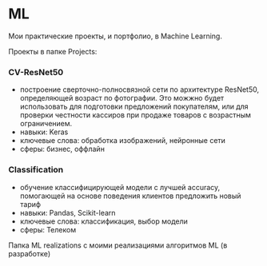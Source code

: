 # ML

Мои практические проекты, и портфолио, в Machine Learning.

Проекты в папке Projects:

### CV-ResNet50
- построение сверточно-полносвязной сети по архитектуре ResNet50, определяющей возраст по фотографии. Это можжно будет использовать для подготовки предложений покупателям, или для проверки честности кассиров при продаже товаров с возрастным ограничением.
- навыки: Keras
- ключевые слова: обработка изображений, нейронные сети
- сферы: бизнес, оффлайн

### Classification
- обучение классифицирующей модели с лучшей accuracy, помогающей на основе поведения клиентов предложить новый тариф
- навыки: Pandas, Scikit-learn
- ключевые слова: классификация, выбор модели
- сферы: Телеком

Папка ML realizations с моими реализациями алгоритмов ML (в разработке)